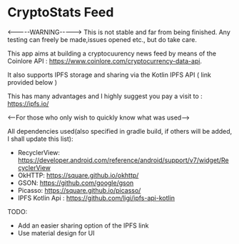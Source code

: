# CryptoStats Feed

<-----WARNING-----> 
This is not stable and far from being finished. Any testing can freely be made,issues opened etc., but do take care.


This app aims at building a cryptocuurency news feed by means of the Coinlore API : https://www.coinlore.com/cryptocurrency-data-api.

It also supports IPFS storage and sharing via the Kotlin IPFS API ( link provided below )

This has many advantages and I highly suggest you pay a visit to : https://ipfs.io/

<--For those who only wish to quickly know what was used-->

All dependencies used(also specified in gradle build, if others will be added, I shall update this list):
* RecyclerView: https://developer.android.com/reference/android/support/v7/widget/RecyclerView
* OkHTTP: https://square.github.io/okhttp/
* GSON: https://github.com/google/gson
* Picasso: https://square.github.io/picasso/
* IPFS Kotlin Api : https://github.com/ligi/ipfs-api-kotlin

TODO:

* Add an easier sharing option of the IPFS link
* Use material design for UI

